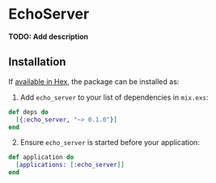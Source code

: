 # EchoServer

**TODO: Add description**

## Installation

If [available in Hex](https://hex.pm/docs/publish), the package can be installed as:

1. Add `echo_server` to your list of dependencies in `mix.exs`:
  ```elixir
  def deps do
    [{:echo_server, "~> 0.1.0"}]
  end
  ```

2. Ensure `echo_server` is started before your application:
  ```elixir
  def application do
    [applications: [:echo_server]]
  end
  ```

